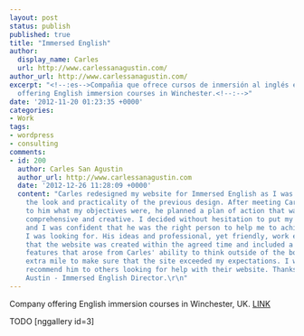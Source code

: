 ```yaml
---
layout: post
status: publish
published: true
title: "Immersed English"
author:
  display_name: Carles
  url: http://www.carlessanagustin.com/
author_url: http://www.carlessanagustin.com/
excerpt: "<!--:es-->Compañia que ofrece cursos de inmersión al inglés en Winchester.<!--:--><!--:en-->Company
  offering English immersion courses in Winchester.<!--:-->"
date: '2012-11-20 01:23:35 +0000'
categories:
- Work
tags:
- wordpress
- consulting
comments:
- id: 200
  author: Carles San Agustin
  author_url: http://www.carlessanagustin.com
  date: '2012-12-26 11:28:09 +0000'
  content: "Carles redesigned my website for Immersed English as I was unhappy with
    the look and practicality of the previous design. After meeting Carles and explaining
    to him what my objectives were, he planned a plan of action that was succinct,
    comprehensive and creative. I decided without hesitation to put my trust in him
    and I was confident that he was the right person to help me to achieve the results
    I was looking for. His ideas and professional, yet friendly, work ethic meant
    that the website was created within the agreed time and included a number of extra
    features that arose from Carles' ability to think outside of the box and go the
    extra mile to make sure that the site exceeded my expectations. I would certainly
    recommend him to others looking for help with their website. Thanks Carles!\r\n\r\nFran
    Austin - Immersed English Director.\r\n"
---
```

Company offering English immersion courses in Winchester, UK. [LINK](http://www.immersedenglish.com "Immersed English")

TODO
[nggallery id=3]

